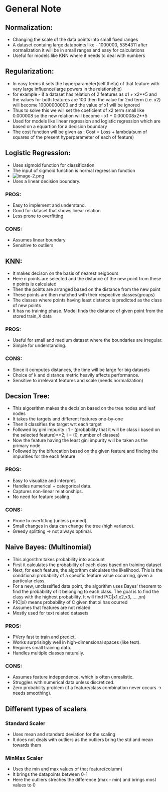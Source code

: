 # General Note

## Normalization:
* Changing the scale of the data points into small fixed ranges
* A dataset containg large datapoints like - 1000000, 5354311 after normalization it will be in small ranges and easy for calculations
* Useful for models like KNN where it needs to deal with numbers

## Regularization:
* In easy terms it sets the hyperparameter(self.theta) of that feature with very large influence(large powers in the relationship)
* for example - if a dataset has relation of 2 features as x1 + x2**5 and the values for both features are 100 then the value for 2nd term (i.e. x2) will become 10000000000 and the value of x1 will be ignored
* Thus to solve this we will set the coeficient of x2 term small like 0.000008 so the new relation will become - x1 + 0.000008x2**5
* Used for models like linear regression and logistic regression which are based on a equartion for a decision boundary
* The cost function will be given as : Cost = Loss + lambda(sum of squares of the present hyperparameter of each of feature)

## Logistic Regression: 
* Uses sigmoid function for classification
* The input of sigmoid function is normal regression function
* ![image-2.png](attachment:image-2.png)
* Uses a linear decision boundary.
### PROS:
* Easy to implement and understand.
* Good for dataset that shows linear relation
* Less prone to overfitting
### CONS:
* Assumes linear boundary
* Sensitive to outliers

## KNN:
* It makes decison on the basis of nearest neigbours
* Here n points are selected and the distance of the new point from these n points is calculated
* Then the points are arranged based on the distance from the new point
* These points are then matched with their respective classes(groups)
* The classes where points having least distance is predicted as the class of new points
* It has no training phase. Model finds the distance of given point from the stored train_X data
### PROS:
* Useful for small and medium dataset where the boundaries are irregular.
* Simple for understanding.
### CONS:
* Since it computes distances, the time will be large for big datasets
* Choice of k and distance metric heavily affects performance.
* Sensitive to irrelevant features and scale (needs normalization)

## Decsion Tree:
* This algosrithm makes the decision based on the tree nodes and leaf nodes
* It takes the targets and different features one-by-one
* Then it classifies the target wrt each target
* Followed by gini impurity : 1 - (probability that it will be class i based on the selected feature)**2; i = (0, number of classes)
* Now the feature having the least gini impurity will be taken as the primary node
* Followed by the bifurcation based on the given feature and finding the impurities for the each feature
### PROS:
* Easy to visualize and interpret.
* Handles numerical + categorical data.
* Captures non-linear relationships.
* No need for feature scaling.
### CONS:
* Prone to overfitting (unless pruned).
* Small changes in data can change the tree (high variance).
* Greedy splitting → not always optimal.

## Naive Bayes: (Multinomial)
* This algorithm takes probability into account
* First it calculates the probability of each class based on training dataset
* Next, for each feature, the algorithm calculates the likelihood. This is the conditional probability of a specific feature value occurring, given a particular class.
* For a new, unclassified data point, the algorithm uses Bayes' theorem to find the probability of it belonging to each class. The goal is to find the class with the highest probability. It will find P(C|x1,x2,x3,.....,xn)
* P(C|xi) means probability of C given that xi has ocurred
* Assumes that features are not related
* Mostly used for text related datasets
### PROS:
* PVery fast to train and predict.
* Works surprisingly well in high-dimensional spaces (like text).
* Requires small training data.
* Handles multiple classes naturally.
### CONS:
* Assumes feature independence, which is often unrealistic.
* Struggles with numerical data unless discretized.
* Zero probability problem (if a feature/class combination never occurs → needs smoothing).

## Different types of scalers

### Standard Scaler
* Uses mean and standard deviation for the scaling
* It does not deals with outliers as the outliers bring the std and mean towards them

### MinMax Scaler
* Uses the min and max values of that feature(column)
* It brings the datapoints between 0-1
* Here the outliers streches the difference (max - min) and brings most values to 0